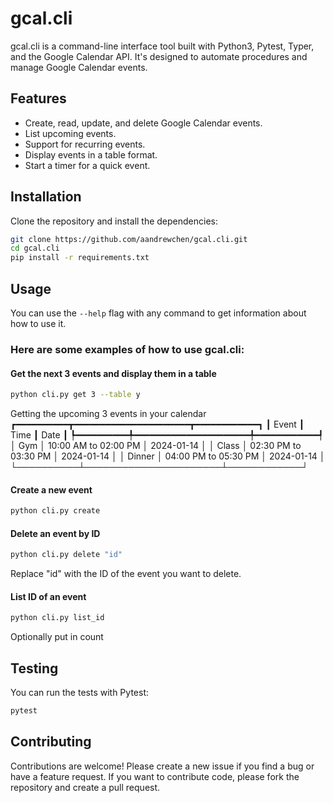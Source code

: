 # gcal.cli

gcal.cli is a command-line interface tool built with Python3, Pytest, Typer, and the Google Calendar API. It's designed to automate procedures and manage Google Calendar events.

## Features

- Create, read, update, and delete Google Calendar events.
- List upcoming events.
- Support for recurring events.
- Display events in a table format.
- Start a timer for a quick event.

## Installation

Clone the repository and install the dependencies:

```bash
git clone https://github.com/aandrewchen/gcal.cli.git
cd gcal.cli
pip install -r requirements.txt
```

## Usage
You can use the `--help` flag with any command to get information about how to use it.

### Here are some examples of how to use gcal.cli:

#### Get the next 3 events and display them in a table
```bash
python cli.py get 3 --table y
```
Getting the upcoming 3 events in your calendar
┏━━━━━━━━━━┳━━━━━━━━━━━━━━━━━━━━━━┳━━━━━━━━━━━━┓
┃ Event    ┃ Time                 ┃ Date       ┃
┡━━━━━━━━━━╇━━━━━━━━━━━━━━━━━━━━━━╇━━━━━━━━━━━━┩
│ Gym      │ 10:00 AM to 02:00 PM │ 2024-01-14 │
│ Class    │ 02:30 PM to 03:30 PM │ 2024-01-14 │
│ Dinner   │ 04:00 PM to 05:30 PM │ 2024-01-14 │
└──────────┴──────────────────────┴────────────┘

#### Create a new event
```bash
python cli.py create
```


#### Delete an event by ID
```bash
python cli.py delete "id"
```
Replace "id" with the ID of the event you want to delete.

#### List ID of an event
```bash
python cli.py list_id
```
Optionally put in count

## Testing
You can run the tests with Pytest:
```bash
pytest
```

## Contributing
Contributions are welcome! Please create a new issue if you find a bug or have a feature request. If you want to contribute code, please fork the repository and create a pull request.

